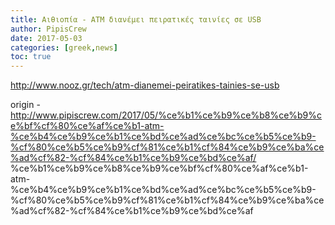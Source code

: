 ```yaml
---
title: Αιθιοπία - ATM διανέμει πειρατικές ταινίες σε USB
author: PipisCrew
date: 2017-05-03
categories: [greek,news]
toc: true
---
```


http://www.nooz.gr/tech/atm-dianemei-peiratikes-tainies-se-usb

origin - http://www.pipiscrew.com/2017/05/%ce%b1%ce%b9%ce%b8%ce%b9%ce%bf%cf%80%ce%af%ce%b1-atm-%ce%b4%ce%b9%ce%b1%ce%bd%ce%ad%ce%bc%ce%b5%ce%b9-%cf%80%ce%b5%ce%b9%cf%81%ce%b1%cf%84%ce%b9%ce%ba%ce%ad%cf%82-%cf%84%ce%b1%ce%b9%ce%bd%ce%af/ %ce%b1%ce%b9%ce%b8%ce%b9%ce%bf%cf%80%ce%af%ce%b1-atm-%ce%b4%ce%b9%ce%b1%ce%bd%ce%ad%ce%bc%ce%b5%ce%b9-%cf%80%ce%b5%ce%b9%cf%81%ce%b1%cf%84%ce%b9%ce%ba%ce%ad%cf%82-%cf%84%ce%b1%ce%b9%ce%bd%ce%af